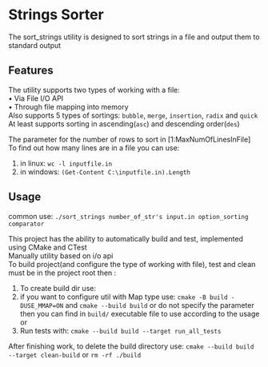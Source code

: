 # Strings Sorter
The sort_strings utility is designed to sort strings in a file and output them to standard output

## Features
The utility supports two types of working with a file:  
• Via File I/O API  
• Through file mapping into memory  
Also supports 5 types of sortings: `bubble`, `merge`, `insertion`, `radix` and `quick`  
At least supports sorting in ascending(`asc`) and descending order(`des`)  

The parameter for the number of rows to sort in [1:MaxNumOfLinesInFile]  
To find out how many lines are in a file you can use:
1. in linux: `wc -l inputfile.in`
2. in windows: `(Get-Content C:\inputfile.in).Length`

## Usage
common use:
   `./sort_strings number_of_str's input.in option_sorting comparator`

This project has the ability to automatically build and test, implemented using CMake and CTest  
Manually utility based on i/o api  
To build project(and configure the type of working with file), test and clean must be in the project root then :
1. To create build dir use:
2. if you want to configure util with Map type use:
   `cmake -B build -DUSE_MMAP=ON` and `cmake --build build`
   or do not specify the parameter
   then you can find in `build/` executable file to use according to the usage or
4. Run tests with:
   `cmake --build build --target run_all_tests`

After finishing work, to delete the build directory use:
   `cmake --build build --target clean-build`
   or `rm -rf ./build`
